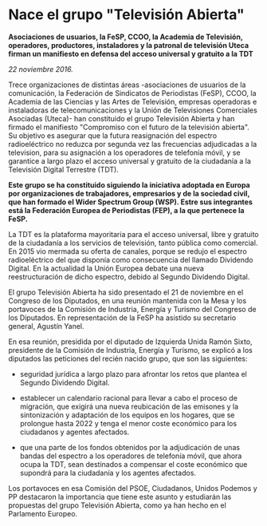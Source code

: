 # Nace el grupo "Televisión Abierta"

**Asociaciones de usuarios, la FeSP, CCOO, la Academia de Televisión, operadores, productores, instaladores y la patronal de televisión Uteca firman un manifiesto en defensa del acceso universal y gratuito a la TDT**

*22 noviembre 2016.*

Trece organizaciones de distintas áreas -asociaciones de usuarios de la comunicación, la Federación de Sindicatos de Periodistas (FeSP), CCOO, la Academia de las Ciencias y las Artes de Televisión, empresas operadoras e instaladoras de telecomunicaciones y la Unión de Televisiones Comerciales Asociadas (Uteca)- han constituido el grupo Televisión Abierta y han firmado el manifiesto "Compromiso con el futuro de la televisión abierta". Su objetivo es asegurar que la futura reasignación del espectro radioeléctrico no reduzca por segunda vez las frecuencias adjudicadas a la television, para su asignación a los operadores de telefonía móvil, y se garantice a largo plazo el acceso universal y gratuito de la ciudadanía a la Televisión Digital Terrestre (TDT).

**Este grupo se ha constituido siguiendo la iniciativa adoptada en Europa por organizaciones de trabajadores, empresarios y de la sociedad civil, que han formado el Wider Spectrum Group (WSP). Estre sus integrantes está la Federación Europea de Periodistas (FEP), a la que pertenece la FeSP.**

La TDT es la plataforma mayoritaria para el acceso universal, libre y gratuito de la ciudadanía a los servicios de televisión, tanto pública como comercial. En 2015 vio mermada su oferta de canales, porque se redujo el espectro radioeléctrico del que disponía como consecuencia del llamado Dividendo Digital. En la actualidad la Unión Europea debate una nueva reestructuración de dicho espectro, debido al Segundo Dividendo Digital.

El grupo Televisión Abierta ha sido presentado el 21 de noviembre en el Congreso de los Diputados, en una reunión mantenida con la Mesa y los portavoces de la Comisión de Industria, Energía y Turismo del Congreso de los Diputados. En representación de la FeSP ha asistido su secretario general, Agustín Yanel.

En esa reunión, presidida por el diputado de Izquierda Unida Ramón Sixto, presidente de la Comisión de Industria, Energía y Turismo, se explicó a los diputados las peticiones del recién nacido grupo, que son las siguientes:

- seguridad jurídica a largo plazo para afrontar los retos que plantea el Segundo Dividendo Digital.

- establecer un calendario racional para llevar a cabo el proceso de migración, que exigirá una nueva reubicación de las emisones y la sintonización y adaptación de los equipos en los hogares, que se prolongue hasta 2022 y tenga el menor coste económico para los ciudadanos y agentes afectados.

- que una parte de los fondos obtenidos por la adjudicación de unas bandas del espectro a los operadores de telefonía móvil, que ahora ocupa la TDT, sean destinados a compensar el coste económico que supondrá para la ciudadanía y los agentes afectados.

Los portavoces en esa Comisión del PSOE, Ciudadanos, Unidos Podemos y PP destacaron la importancia que tiene este asunto y estudiarán las propuestas del grupo Televisión Abierta, como ya han hecho en el Parlamento Europeo.
